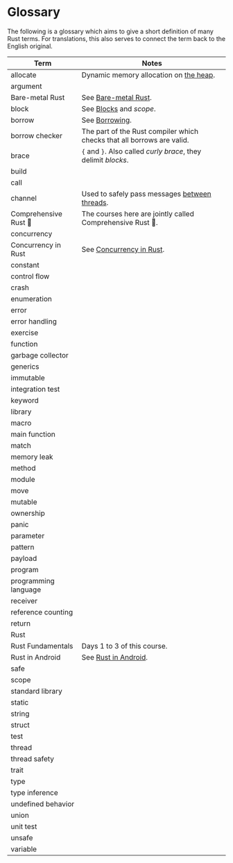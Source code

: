 # Glossary

The following is a glossary which aims to give a short definition of many Rust
terms. For translations, this also serves to connect the term back to the
English original.

<!-- Translators: please list the English term in italic after your translation.
For Danish, this would look like this: `allokere (_allocate_)`. -->

| Term                  | Notes                                                                        |
| --------------------- | ---------------------------------------------------------------------------- |
| allocate              | Dynamic memory allocation on [the heap](memory-management/stack-vs-heap.md). |
| argument              |                                                                              |
| Bare-metal Rust       | See [Bare-metal Rust](bare-metal.md).                                        |
| block                 | See [Blocks](control-flow/blocks.md) and _scope_.                            |
| borrow                | See [Borrowing](ownership/borrowing.md).                                     |
| borrow checker        | The part of the Rust compiler which checks that all borrows are valid.       |
| brace                 | `{` and `}`. Also called _curly brace_, they delimit _blocks_.               |
| build                 |                                                                              |
| call                  |                                                                              |
| channel               | Used to safely pass messages [between threads](concurrency/channels.md).     |
| Comprehensive Rust 🦀 | The courses here are jointly called Comprehensive Rust 🦀.                   |
| concurrency           |                                                                              |
| Concurrency in Rust   | See [Concurrency in Rust](concurrency.md).                                   |
| constant              |                                                                              |
| control flow          |                                                                              |
| crash                 |                                                                              |
| enumeration           |                                                                              |
| error                 |                                                                              |
| error handling        |                                                                              |
| exercise              |                                                                              |
| function              |                                                                              |
| garbage collector     |                                                                              |
| generics              |                                                                              |
| immutable             |                                                                              |
| integration test      |                                                                              |
| keyword               |                                                                              |
| library               |                                                                              |
| macro                 |                                                                              |
| main function         |                                                                              |
| match                 |                                                                              |
| memory leak           |                                                                              |
| method                |                                                                              |
| module                |                                                                              |
| move                  |                                                                              |
| mutable               |                                                                              |
| ownership             |                                                                              |
| panic                 |                                                                              |
| parameter             |                                                                              |
| pattern               |                                                                              |
| payload               |                                                                              |
| program               |                                                                              |
| programming language  |                                                                              |
| receiver              |                                                                              |
| reference counting    |                                                                              |
| return                |                                                                              |
| Rust                  |                                                                              |
| Rust Fundamentals     | Days 1 to 3 of this course.                                                  |
| Rust in Android       | See [Rust in Android](android.md).                                           |
| safe                  |                                                                              |
| scope                 |                                                                              |
| standard library      |                                                                              |
| static                |                                                                              |
| string                |                                                                              |
| struct                |                                                                              |
| test                  |                                                                              |
| thread                |                                                                              |
| thread safety         |                                                                              |
| trait                 |                                                                              |
| type                  |                                                                              |
| type inference        |                                                                              |
| undefined behavior    |                                                                              |
| union                 |                                                                              |
| unit test             |                                                                              |
| unsafe                |                                                                              |
| variable              |                                                                              |
